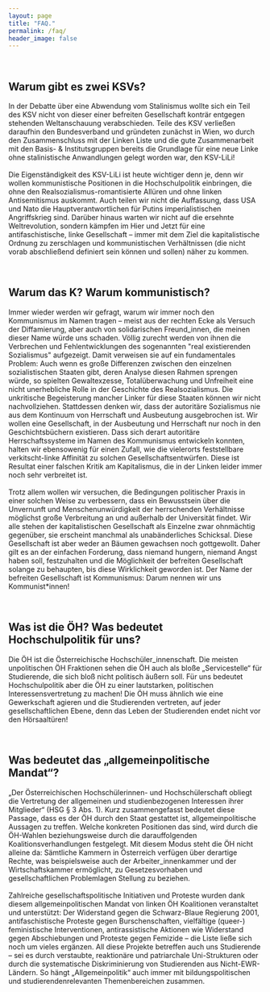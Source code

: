 ```yaml
---
layout: page
title: "FAQ."
permalink: /faq/
header_image: false
---
```


<br>

## Warum gibt es zwei KSVs?
In der Debatte über eine Abwendung vom Stalinismus wollte sich ein Teil des KSV nicht von dieser einer befreiten Gesellschaft konträr entgegen stehenden Weltanschauung verabschieden. Teile des KSV verließen daraufhin den Bundesverband und gründeten zunächst in Wien, wo durch den Zusammenschluss mit der Linken Liste und die gute Zusammenarbeit mit den Basis- & Institutsgruppen bereits die Grundlage für eine neue Linke ohne stalinistische Anwandlungen gelegt worden war, den KSV-LiLi!
<br>
<br>
Die Eigenständigkeit des KSV-LiLi ist heute wichtiger denn je, denn wir wollen kommunistische Positionen in die Hochschulpolitik einbringen, die ohne den Realsozialismus-romantisierte Allüren und ohne linken Antisemitismus auskommt. Auch teilen wir nicht die Auffassung, dass USA und Nato die Hauptverantwortlichen für Putins imperialistischen Angriffskrieg sind. Darüber hinaus warten wir nicht auf die ersehnte Weltrevolution, sondern kämpfen im Hier und Jetzt für eine antifaschistische, linke Gesellschaft – immer mit dem Ziel die kapitalistische Ordnung zu zerschlagen und kommunistischen Verhältnissen (die nicht vorab abschließend definiert sein können und sollen) näher zu kommen.

<br>

## Warum das K? Warum kommunistisch?

Immer wieder werden wir gefragt, warum wir immer noch den Kommunismus im Namen tragen – meist aus der rechten Ecke als Versuch der Diffamierung, aber auch von solidarischen Freund_innen, die meinen dieser Name würde uns schaden. Völlig zurecht werden von ihnen die Verbrechen und Fehlentwicklungen des sogenannten "real existierenden Sozialismus" aufgezeigt. Damit verweisen sie auf ein fundamentales Problem: Auch wenn es große Differenzen zwischen den einzelnen sozialistischen Staaten gibt, deren Analyse diesen Rahmen sprengen würde, so spielten Gewaltexzesse, Totalüberwachung und Unfreiheit eine nicht unerhebliche Rolle in der Geschichte des Realsozialismus. Die unkritische Begeisterung mancher Linker für diese Staaten können wir nicht nachvollziehen. Stattdessen denken wir, dass der autoritäre Sozialismus nie aus dem Kontinuum von Herrschaft und Ausbeutung ausgebrochen ist. Wir wollen eine Gesellschaft, in der Ausbeutung und Herrschaft nur noch in den Geschichtsbüchern existieren. Dass sich derart autoritäre Herrschaftssysteme im Namen des Kommunismus entwickeln konnten, halten wir ebensowenig für einen Zufall, wie die vielerorts feststellbare verkitscht-linke Affinität zu solchen Gesellschaftsentwürfen. Diese ist Resultat einer falschen Kritik am Kapitalismus, die in der Linken leider immer noch sehr verbreitet ist.
<br>
<br>
Trotz allem wollen wir versuchen, die Bedingungen politischer Praxis in einer solchen Weise zu verbessern, dass ein Bewusstsein über die Unvernunft und Menschenunwürdigkeit der herrschenden Verhältnisse möglichst große Verbreitung an und außerhalb der Universität findet. Wir alle stehen der kapitalistischen Gesellschaft als Einzelne zwar ohnmächtig gegenüber, sie erscheint manchmal als unabänderliches Schicksal. Diese Gesellschaft ist aber weder an Bäumen gewachsen noch gottgewollt. Daher gilt es an der einfachen Forderung, dass niemand hungern, niemand Angst haben soll, festzuhalten und die Möglichkeit der befreiten Gesellschaft solange zu behaupten, bis diese Wirklichkeit geworden ist.
Der Name der befreiten Gesellschaft ist Kommunismus: Darum nennen wir uns Kommunist*innen!

<br>

## Was ist die ÖH? Was bedeutet Hochschulpolitik für uns?

Die ÖH ist die Österreichische Hochschüler_innenschaft. Die meisten unpolitischen ÖH Fraktionen sehen die ÖH auch als bloße „Servicestelle“ für Studierende, die sich bloß nicht politisch äußern soll. Für uns bedeutet Hochschulpolitik aber die ÖH zu einer lautstarken, politischen Interessensvertretung zu machen! Die ÖH muss ähnlich wie eine Gewerkschaft agieren und die Studierenden vertreten, auf jeder gesellschaftlichen Ebene, denn das Leben der Studierenden endet nicht vor den Hörsaaltüren!

<br>

## Was bedeutet das „allgemeinpolitische Mandat“?                           
„Der Österreichischen Hochschülerinnen- und Hochschülerschaft obliegt die Vertretung der allgemeinen und studienbezogenen Interessen ihrer Mitglieder“ (HSG § 3 Abs. 1). Kurz zusammengefasst bedeutet diese Passage, dass es der ÖH durch den Staat gestattet ist, allgemeinpolitische Aussagen zu treffen. Welche konkreten Positionen das sind, wird durch die ÖH-Wahlen beziehungsweise durch die darauffolgenden Koalitionsverhandlungen festgelegt. Mit diesem Modus steht die ÖH nicht alleine da: Sämtliche Kammern in Österreich verfügen über derartige Rechte, was beispielsweise auch der Arbeiter_innenkammer und der Wirtschaftskammer ermöglicht, zu Gesetzesvorhaben und gesellschaftlichen Problemlagen Stellung zu beziehen.
<br>
<br>
Zahlreiche gesellschaftspolitische Initiativen und Proteste wurden dank diesem allgemeinpolitischen Mandat von linken ÖH Koalitionen veranstaltet und unterstützt: Der Widerstand gegen die Schwarz-Blaue Regierung 2001, antifaschistische Proteste gegen Burschenschaften, vielfältige (queer-) feministische Interventionen, antirassistische Aktionen wie Widerstand gegen Abschiebungen und Proteste gegen Femizide – die Liste ließe sich noch um vieles ergänzen. All diese Projekte betreffen auch uns Studierende – sei es durch verstaubte, reaktionäre und patriarchale Uni-Strukturen oder durch die systematische Diskriminierung von Studierenden aus Nicht-EWR-Ländern. So hängt „Allgemeinpolitik“ auch immer mit bildungspolitischen und studierendenrelevanten Themenbereichen zusammen.
